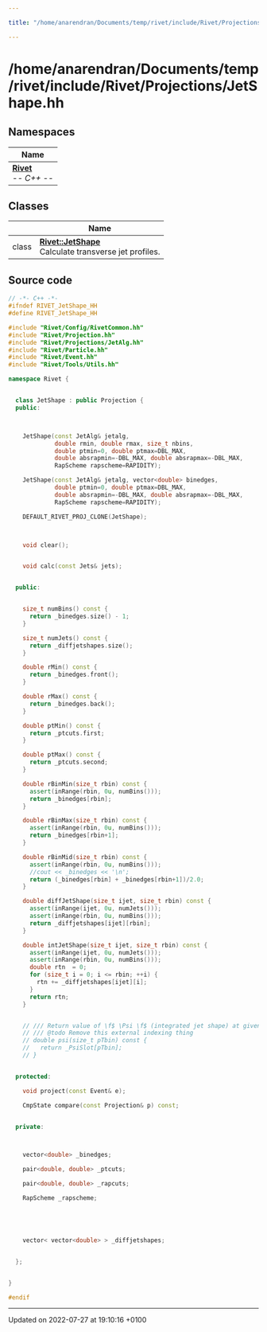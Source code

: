 ```yaml
---

title: "/home/anarendran/Documents/temp/rivet/include/Rivet/Projections/JetShape.hh"

---
```


# /home/anarendran/Documents/temp/rivet/include/Rivet/Projections/JetShape.hh



## Namespaces

| Name           |
| -------------- |
| **[Rivet](http://example.org/namespaces/namespacerivet/)** <br>-*- C++ -*-  |

## Classes

|                | Name           |
| -------------- | -------------- |
| class | **[Rivet::JetShape](http://example.org/classes/classrivet_1_1jetshape/)** <br>Calculate transverse jet profiles.  |




## Source code

```cpp
// -*- C++ -*-
#ifndef RIVET_JetShape_HH
#define RIVET_JetShape_HH

#include "Rivet/Config/RivetCommon.hh"
#include "Rivet/Projection.hh"
#include "Rivet/Projections/JetAlg.hh"
#include "Rivet/Particle.hh"
#include "Rivet/Event.hh"
#include "Rivet/Tools/Utils.hh"

namespace Rivet {


  class JetShape : public Projection {
  public:



    JetShape(const JetAlg& jetalg,
             double rmin, double rmax, size_t nbins,
             double ptmin=0, double ptmax=DBL_MAX,
             double absrapmin=-DBL_MAX, double absrapmax=-DBL_MAX,
             RapScheme rapscheme=RAPIDITY);

    JetShape(const JetAlg& jetalg, vector<double> binedges,
             double ptmin=0, double ptmax=DBL_MAX,
             double absrapmin=-DBL_MAX, double absrapmax=-DBL_MAX,
             RapScheme rapscheme=RAPIDITY);

    DEFAULT_RIVET_PROJ_CLONE(JetShape);



    void clear();


    void calc(const Jets& jets);


  public:


    size_t numBins() const {
      return _binedges.size() - 1;
    }

    size_t numJets() const {
      return _diffjetshapes.size();
    }

    double rMin() const {
      return _binedges.front();
    }

    double rMax() const {
      return _binedges.back();
    }

    double ptMin() const {
      return _ptcuts.first;
    }

    double ptMax() const {
      return _ptcuts.second;
    }

    double rBinMin(size_t rbin) const {
      assert(inRange(rbin, 0u, numBins()));
      return _binedges[rbin];
    }

    double rBinMax(size_t rbin) const {
      assert(inRange(rbin, 0u, numBins()));
      return _binedges[rbin+1];
    }

    double rBinMid(size_t rbin) const {
      assert(inRange(rbin, 0u, numBins()));
      //cout << _binedges << '\n';
      return (_binedges[rbin] + _binedges[rbin+1])/2.0;
    }

    double diffJetShape(size_t ijet, size_t rbin) const {
      assert(inRange(ijet, 0u, numJets()));
      assert(inRange(rbin, 0u, numBins()));
      return _diffjetshapes[ijet][rbin];
    }

    double intJetShape(size_t ijet, size_t rbin) const {
      assert(inRange(ijet, 0u, numJets()));
      assert(inRange(rbin, 0u, numBins()));
      double rtn  = 0;
      for (size_t i = 0; i <= rbin; ++i) {
        rtn += _diffjetshapes[ijet][i];
      }
      return rtn;
    }


    // /// Return value of \f$ \Psi \f$ (integrated jet shape) at given radius for a \f$ p_T \f$ bin.
    // /// @todo Remove this external indexing thing
    // double psi(size_t pTbin) const {
    //   return _PsiSlot[pTbin];
    // }


  protected:

    void project(const Event& e);

    CmpState compare(const Projection& p) const;


  private:



    vector<double> _binedges;

    pair<double, double> _ptcuts;

    pair<double, double> _rapcuts;

    RapScheme _rapscheme;





    vector< vector<double> > _diffjetshapes;


  };


}

#endif
```


-------------------------------

Updated on 2022-07-27 at 19:10:16 +0100
